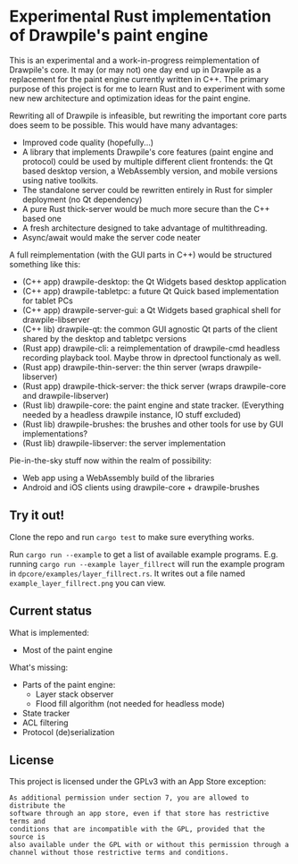 # Experimental Rust implementation of Drawpile's paint engine

This is an experimental and a work-in-progress reimplementation of Drawpile's core. It may (or may not) one day end up in Drawpile as a replacement for the paint engine currently written in C++.
The primary purpose of this project is for me to learn Rust and to experiment with some new new architecture and optimization ideas for the paint engine.

Rewriting all of Drawpile is infeasible, but rewriting the important core parts does seem to be possible. This would have many advantages:

 * Improved code quality (hopefully...)
 * A library that implements Drawpile's core features (paint engine and protocol) could be used by multiple different client frontends: the Qt based desktop version, a WebAssembly version, and mobile versions using native toolkits.
 * The standalone server could be rewritten entirely in Rust for simpler deployment (no Qt dependency)
 * A pure Rust thick-server would be much more secure than the C++ based one
 * A fresh architecture designed to take advantage of multithreading.
 * Async/await would make the server code neater

A full reimplementation (with the GUI parts in C++) would be structured something like this:

 * (C++ app) drawpile-desktop: the Qt Widgets based  desktop application
 * (C++ app) drawpile-tabletpc: a future Qt Quick based implementation for tablet PCs
 * (C++ app) drawpile-server-gui: a Qt Widgets based graphical shell for drawpile-libserver
 * (C++ lib) drawpile-qt: the common GUI agnostic Qt parts of the client shared by the desktop and tabletpc versions
 * (Rust app) drawpile-cli: a reimplementation of drawpile-cmd headless recording playback tool. Maybe throw in dprectool functionaly as well.
 * (Rust app) drawpile-thin-server: the thin server (wraps drawpile-libserver)
 * (Rust app) drawpile-thick-server: the thick server (wraps drawpile-core and drawpile-libserver)
 * (Rust lib) drawpile-core: the paint engine and state tracker. (Everything needed by a headless drawpile instance, IO stuff excluded)
 * (Rust lib) drawpile-brushes: the brushes and other tools for use by GUI implementations?
 * (Rust lib) drawpile-libserver: the server implementation

Pie-in-the-sky stuff now within the realm of possibility:

 * Web app using a WebAssembly build of the libraries
 * Android and iOS clients using drawpile-core + drawpile-brushes

## Try it out!

Clone the repo and run `cargo test` to make sure everything works.

Run `cargo run --example` to get a list of available example programs.
E.g. running `cargo run --example layer_fillrect` will run the example program in `dpcore/examples/layer_fillrect.rs`. It writes out a file named `example_layer_fillrect.png` you can view.

## Current status

What is implemented:

 * Most of the paint engine

What's missing:

 * Parts of the paint engine:
   * Layer stack observer
   * Flood fill algorithm (not needed for headless mode)
 * State tracker
 * ACL filtering
 * Protocol (de)serialization

## License

This project is licensed under the GPLv3 with an App Store exception:

    As additional permission under section 7, you are allowed to distribute the
    software through an app store, even if that store has restrictive terms and
    conditions that are incompatible with the GPL, provided that the source is
    also available under the GPL with or without this permission through a
    channel without those restrictive terms and conditions.

